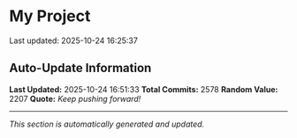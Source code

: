 # My Project


Last updated: 2025-10-24 16:25:37

























































































































































































































































































































































































































































































































































































































































































































































































































































































































































































































































































































































































































































































































































































































































































































































































































































































































































































































































































































































































































































































































































































































































































































































































































































































































































































































































































































































































































































































































































































































































































## Auto-Update Information

**Last Updated:** 2025-10-24 16:51:33
**Total Commits:** 2578
**Random Value:** 2207
**Quote:** _Keep pushing forward!_

---
_This section is automatically generated and updated._